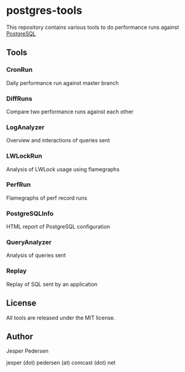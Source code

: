 # postgres-tools

This repository contains various tools to do performance runs against
[PostgreSQL](http://www.postgresql.org "PostgreSQL's Homepage")

## Tools

### CronRun

Daily performance run against master branch

### DiffRuns

Compare two performance runs against each other

### LogAnalyzer

Overview and interactions of queries sent

### LWLockRun

Analysis of LWLock usage using flamegraphs

### PerfRun

Flamegraphs of perf record runs

### PostgreSQLInfo

HTML report of PostgreSQL configuration

### QueryAnalyzer

Analysis of queries sent

### Replay

Replay of SQL sent by an application

## License

All tools are released under the MIT license.

## Author

Jesper Pedersen

jesper (dot) pedersen (at) comcast (dot) net
